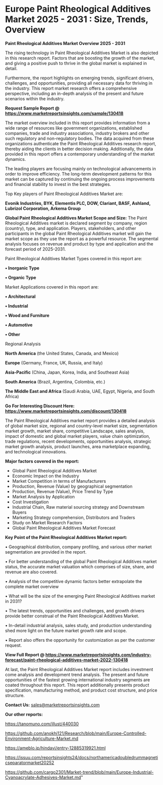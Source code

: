  # Europe Paint Rheological Additives Market 2025 - 2031 : Size, Trends, Overview

<Strong> Paint Rheological Additives Market Overview 2025 - 2031</strong>

The rising technology in Paint Rheological Additives Market is also depicted in this research report. Factors that are boosting the growth of the market, and giving a positive push to thrive in the global market is explained in detail.

Furthermore, the report highlights on emerging trends, significant drivers, challenges, and opportunities, providing all necessary data for thriving in the industry. This report market research offers a comprehensive perspective, including an in-depth analysis of the present and future scenarios within the industry.

<strong>Request Sample Report @ <a href=https://www.marketreportsinsights.com/sample/130418>https://www.marketreportsinsights.com/sample/130418</a></strong>

The market overview included in this report provides information from a wide range of resources like government organizations, established companies, trade and industry associations, industry brokers and other such regulatory and non-regulatory bodies. The data acquired from these organizations authenticate the Paint Rheological Additives research report, thereby aiding the clients in better decision making. Additionally, the data provided in this report offers a contemporary understanding of the market dynamics.

The leading players are focusing mainly on technological advancements in order to improve efficiency. The long-term development patterns for this market can be captured by continuing the ongoing process improvements and financial stability to invest in the best strategies.

Top Key players of Paint Rheological Additives Market are:

<strong>Evonik Industries, BYK, Elementis PLC, DOW, Clariant, BASF, Ashland, Lubrizol Corporation, Arkema Group</strong>

<strong><b>Global Paint Rheological Additives Market Scope and Size:</b></strong>
The Paint Rheological Additives market is declared segment by company, region (country), type, and application. Players, stakeholders, and other participants in the global Paint Rheological Additives market will gain the market scope as they use the report as a powerful resource. The segmental analysis focuses on revenue and product by type and application and the forecast period of 2025-2031.

Paint Rheological Additives Market Types covered in this report are:

<strong>• Inorganic Type

• Organic Type</strong>

Market Applications covered in this report are:

<strong>• Architectural

• Industrial

• Wood and Furniture

• Automotive

• Other</strong> 

Regional Analysis

<strong>North America</strong> (the United States, Canada, and Mexico)

<strong>Europe</strong> (Germany, France, UK, Russia, and Italy)

<strong>Asia-Pacific</strong> (China, Japan, Korea, India, and Southeast Asia)

<strong>South America</strong> (Brazil, Argentina, Colombia, etc.)

<strong>The Middle East and Africa</strong> (Saudi Arabia, UAE, Egypt, Nigeria, and South Africa)

<strong>Go For Interesting Discount Here: <a href=https://www.marketreportsinsights.com/discount/130418>https://www.marketreportsinsights.com/discount/130418</a></strong>

The Paint Rheological Additives market report provides a detailed analysis of global market size, regional and country-level market size, segmentation market growth, market share, competitive Landscape, sales analysis, impact of domestic and global market players, value chain optimization, trade regulations, recent developments, opportunities analysis, strategic market growth analysis, product launches, area marketplace expanding, and technological innovations.

<strong><b>Major factors covered in the report:</b></strong>
<ul>
  <li>Global Paint Rheological Additives Market </li>
  <li>Economic Impact on the Industry</li>
  <li>Market Competition in terms of Manufacturers</li>
  <li>Production, Revenue (Value) by geographical segmentation</li>
  <li>Production, Revenue (Value), Price Trend by Type</li>
  <li>Market Analysis by Application</li>
  <li>Cost Investigation</li>
  <li>Industrial Chain, Raw material sourcing strategy and Downstream Buyers</li>
  <li>Marketing Strategy comprehension, Distributors and Traders</li>
  <li>Study on Market Research Factors</li>
  <li>Global Paint Rheological Additives Market Forecast</li>
</ul>

<strong><b>Key Point of the Paint Rheological Additives Market report:</b></strong>

• Geographical distribution, company profiling, and various other market segmentation are provided in the report.

• For better understanding of the global Paint Rheological Additives market status, the accurate market valuation which comprises of size, share, and revenue are also covered.

• Analysis of the competitive dynamic factors better extrapolate the complete market overview

• What will be the size of the emerging Paint Rheological Additives market in 2031?

• The latest trends, opportunities and challenges, and growth drivers provide better construal of the Paint Rheological Additives Market.

• In-detail industrial analysis, sales study, and production understanding shed more light on the future market growth rate and scope.

• Report also offers the opportunity for customization as per the customer request.

<strong><b>View Full Report @ <a href=https://www.marketreportsinsights.com/industry-forecast/paint-rheological-additives-market-2022-130418>https://www.marketreportsinsights.com/industry-forecast/paint-rheological-additives-market-2022-130418</a></b></strong>


At last, the Paint Rheological Additives Market report includes investment come analysis and development trend analysis. The present and future opportunities of the fastest growing international industry segments are coated throughout this report. This report additionally presents product specification, manufacturing method, and product cost structure, and price structure.

<strong>Contact Us:</strong>
sales@marketreportsinsights.com

<strong>Our other reports:</strong>

<a href=https://tanomuno.com/illust/440030>https://tanomuno.com/illust/440030</a>

<a href=https://github.com/anokhi121/Research/blob/main/Europe-Controlled-Environment-Agriculture-Market.md>https://github.com/anokhi121/Research/blob/main/Europe-Controlled-Environment-Agriculture-Market.md</a>

<a href=https://ameblo.jp/hindavi/entry-12885319921.html>https://ameblo.jp/hindavi/entry-12885319921.html</a>

<a href=https://issuu.com/reportsinsights24/docs/northamericadoubledrummagneticseparatormarket20252>https://issuu.com/reportsinsights24/docs/northamericadoubledrummagneticseparatormarket20252</a>

<a href=https://github.com/cargo2301/Market-trend/blob/main/Europe-Industrial-Cyanoacrylate-Adhesives-Market.md>https://github.com/cargo2301/Market-trend/blob/main/Europe-Industrial-Cyanoacrylate-Adhesives-Market.md</a>"
